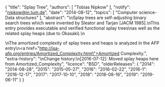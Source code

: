{
    "title": "Splay Tree",
    "authors": [
        "Tobias Nipkow"
    ],
    "notify": "nipkow@in.tum.de",
    "date": "2014-08-12",
    "topics": [
        "Computer science-Data structures"
    ],
    "abstract": "\nSplay trees are self-adjusting binary search trees which were invented by Sleator and Tarjan [JACM 1985].\nThis entry provides executable and verified functional splay trees\nas well as the related splay heaps (due to Okasaki).\n<p>\nThe amortized complexity of splay trees and heaps is analyzed in the AFP entry\n<a href=\"http://isa-afp.org/entries/Amortized_Complexity.html\">Amortized Complexity</a>.",
    "extra-history": "\nChange history:\n[2016-07-12]: Moved splay heaps here from Amortized_Complexity",
    "licence": "BSD",
    "olderReleases": {
        "2014": "2014-08-28",
        "2015": "2015-05-27",
        "2016": "2016-02-22",
        "2016-1": "2016-12-17",
        "2017": "2017-10-10",
        "2018": "2018-08-16",
        "2019": "2019-06-11"
    }
}